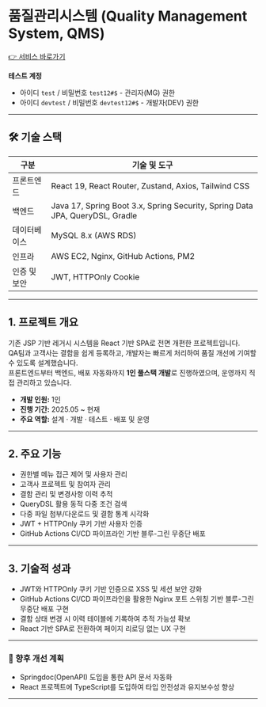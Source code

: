 # 품질관리시스템 (Quality Management System, QMS)

[👉 서비스 바로가기](https://qms.jaemin.app)  

**테스트 계정**  
- 아이디 `test` / 비밀번호 `test12#$` - 관리자(MG) 권한  
- 아이디 `devtest` / 비밀번호 `devtest12#$` - 개발자(DEV) 권한

---

## 🛠️ 기술 스택

| 구분         | 기술 및 도구                                                       |
|--------------|--------------------------------------------------------------------|
| 프론트엔드   | React 19, React Router, Zustand, Axios, Tailwind CSS              |
| 백엔드       | Java 17, Spring Boot 3.x, Spring Security, Spring Data JPA, QueryDSL, Gradle |
| 데이터베이스 | MySQL 8.x (AWS RDS)                                                |
| 인프라       | AWS EC2, Nginx, GitHub Actions, PM2                                |
| 인증 및 보안 | JWT, HTTPOnly Cookie                                               |

---

## 1. 프로젝트 개요

기존 JSP 기반 레거시 시스템을 React 기반 SPA로 전면 개편한 프로젝트입니다.  
QA팀과 고객사는 결함을 쉽게 등록하고, 개발자는 빠르게 처리하여 품질 개선에 기여할 수 있도록 설계했습니다.  
프론트엔드부터 백엔드, 배포 자동화까지 **1인 풀스택 개발**로 진행하였으며, 운영까지 직접 관리하고 있습니다.

- **개발 인원:** 1인  
- **진행 기간:** 2025.05 ~ 현재  
- **주요 역할:** 설계 · 개발 · 테스트 · 배포 및 운영

---

## 2. 주요 기능

- 권한별 메뉴 접근 제어 및 사용자 관리
- 고객사 프로젝트 및 참여자 관리
- 결함 관리 및 변경사항 이력 추적
- QueryDSL 활용 동적 다중 조건 검색
- 다중 파일 첨부/다운로드 및 결함 통계 시각화
- JWT + HTTPOnly 쿠키 기반 사용자 인증
- GitHub Actions CI/CD 파이프라인 기반 블루-그린 무중단 배포

---

## 3. 기술적 성과

- JWT와 HTTPOnly 쿠키 기반 인증으로 XSS 및 세션 보안 강화
- GitHub Actions CI/CD 파이프라인을 활용한 Nginx 포트 스위칭 기반 블루-그린 무중단 배포 구현
- 결함 상태 변경 시 이력 테이블에 기록하여 추적 가능성 확보
- React 기반 SPA로 전환하여 페이지 리로딩 없는 UX 구현
---

### 🔄 향후 개선 계획

- Springdoc(OpenAPI) 도입을 통한 API 문서 자동화
- React 프로젝트에 TypeScript를 도입하여 타입 안전성과 유지보수성 향상

---

